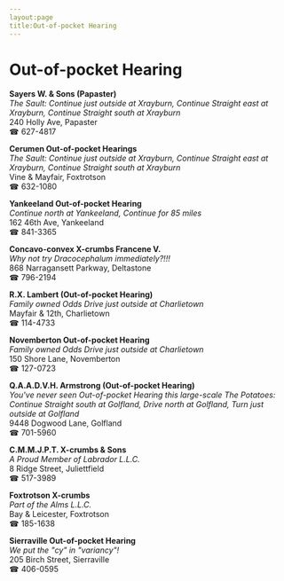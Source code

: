 ```yaml
---
layout:page
title:Out-of-pocket Hearing
---
```

# Out-of-pocket Hearing

**Sayers W. & Sons (Papaster)**  
_The Sault: Continue just outside at Xrayburn, Continue Straight east at Xrayburn, Continue Straight south at Xrayburn_  
240 Holly Ave, Papaster  
☎ 627-4817



**Cerumen Out-of-pocket Hearings**  
_The Sault: Continue just outside at Xrayburn, Continue Straight east at Xrayburn, Continue Straight south at Xrayburn_  
Vine & Mayfair, Foxtrotson  
☎ 632-1080



**Yankeeland Out-of-pocket Hearing**  
_Continue north at Yankeeland, Continue for 85 miles_  
162 46th Ave, Yankeeland  
☎ 841-3365



**Concavo-convex X-crumbs Francene V.**  
_Why not try Dracocephalum immediately?!!!_  
868 Narragansett Parkway, Deltastone  
☎ 796-2194



**R.X. Lambert (Out-of-pocket Hearing)**  
_Family owned Odds 
Drive just outside at Charlietown_  
Mayfair & 12th, Charlietown  
☎ 114-4733



**Novemberton Out-of-pocket Hearing**  
_Family owned Odds 
Drive just outside at Charlietown_  
150 Shore Lane, Novemberton  
☎ 127-0723



**Q.A.A.D.V.H. Armstrong (Out-of-pocket Hearing)**  
_You've never seen Out-of-pocket Hearing this large-scale 
The Potatoes: Continue Straight south at Golfland, Drive north at Golfland, Turn just outside at Golfland_  
9448 Dogwood Lane, Golfland  
☎ 701-5960



**C.M.M.J.P.T. X-crumbs & Sons**  
_A Proud Member of Labrador L.L.C._  
8 Ridge Street, Juliettfield  
☎ 517-3989



**Foxtrotson X-crumbs**  
_Part of the Alms L.L.C._  
Bay & Leicester, Foxtrotson  
☎ 185-1638



**Sierraville Out-of-pocket Hearing**  
_We put the "cy" in "variancy"!_  
205 Birch Street, Sierraville  
☎ 406-0595



